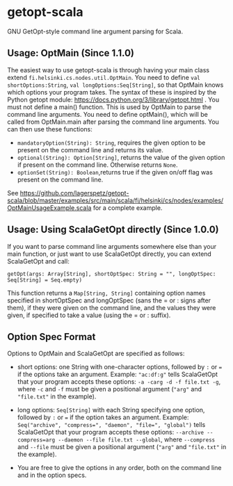 # getopt-scala
GNU GetOpt-style command line argument parsing for Scala.

## Usage: OptMain (Since 1.1.0)
The easiest way to use getopt-scala is through having your main class extend `fi.helsinki.cs.nodes.util.OptMain`.
You need to define `val shortOptions:String`, `val longOptions:Seq[String]`, so that OptMain knows which options your program takes. The syntax of these is inspired by the Python getopt module: https://docs.python.org/3/library/getopt.html .
You must not define a main() function. This is used by OptMain to parse the command line arguments. You need to define optMain(), which will be called from OptMain.main after parsing the command line arguments. You can then use these functions:

- `mandatoryOption(String): String`, requires the given option to be present on the command line and returns its value.
- `optional(String): Option[String]`, returns the value of the given option if present on the command line. Otherwise returns `None`.
- `optionSet(String): Boolean`,returns true if the given on/off flag was present on the command line.

See https://github.com/lagerspetz/getopt-scala/blob/master/examples/src/main/scala/fi/helsinki/cs/nodes/examples/OptMainUsageExample.scala for a complete example.

## Usage: Using ScalaGetOpt directly (Since 1.0.0)

If you want to parse command line arguments somewhere else than your main function, or just want to use ScalaGetOpt directly, you can extend ScalaGetOpt and call:

 `getOpt(args: Array[String], shortOptSpec: String = "", longOptSpec: Seq[String] = Seq.empty)`

This function returns a `Map[String, String]` containing option names specified in shortOptSpec and longOptSpec (sans the = or : signs after them), if they were given on the command line, and the values they were given, if specified to take a value (using the = or : suffix).

## Option Spec Format

Options to OptMain and ScalaGetOpt are specified as follows:

- short options: one String with one-character options, followed by `:` or `=` if the options take an argument. Example: `"ac:df:g"` tells ScalaGetOpt that your program accepts these options: `-a -carg -d -f file.txt -g`, where `-c` and `-f` must be given a positional argument (`"arg"` and `"file.txt"` in the example).
- long options: `Seq[String]` with each String specifying one option, followed by `:` or `=` if the option takes an argument. Example: `Seq("archive", "compress=", "daemon", "file=", "global")` tells ScalaGetOpt that your program accepts these options: `--archive --compress=arg --daemon --file file.txt --global`, where `--compress` and `--file` must be given a positional argument (`"arg"` and `"file.txt"` in the example).

- You are free to give the options in any order, both on the command line and in the option specs.

